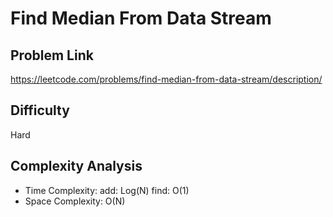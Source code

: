 # Find Median From Data Stream

## Problem Link

https://leetcode.com/problems/find-median-from-data-stream/description/

## Difficulty

Hard

## Complexity Analysis

* Time Complexity: add: Log(N) find: O(1)
* Space Complexity: O(N)
